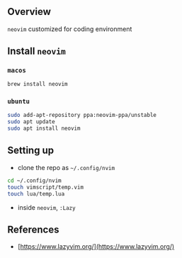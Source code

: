 #

## Overview

`neovim` customized for coding environment

## Install `neovim`

### `macos`

```bash
brew install neovim
```

### `ubuntu`

```bash
sudo add-apt-repository ppa:neovim-ppa/unstable
sudo apt update
sudo apt install neovim
```

## Setting up

- clone the repo as `~/.config/nvim`

```bash
cd ~/.config/nvim
touch vimscript/temp.vim
touch lua/temp.lua
```

- inside `neovim`, `:Lazy`

## References

- [https://www.lazyvim.org/](https://www.lazyvim.org/)
